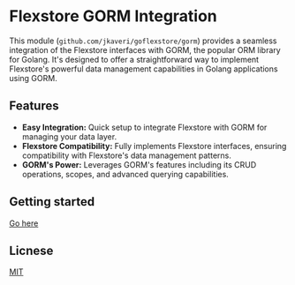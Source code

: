 # Flexstore GORM Integration

This module (`github.com/jkaveri/goflexstore/gorm`) provides a seamless integration of the Flexstore interfaces with GORM, the popular ORM library for Golang. It's designed to offer a straightforward way to implement Flexstore's powerful data management capabilities in Golang applications using GORM.

## Features

- **Easy Integration:** Quick setup to integrate Flexstore with GORM for managing your data layer.
- **Flexstore Compatibility:** Fully implements Flexstore interfaces, ensuring compatibility with Flexstore's data management patterns.
- **GORM's Power:** Leverages GORM's features including its CRUD operations, scopes, and advanced querying capabilities.

## Getting started

[Go here](../README.md#getting-started)

## Licnese

[MIT](./LICENSE.txt)